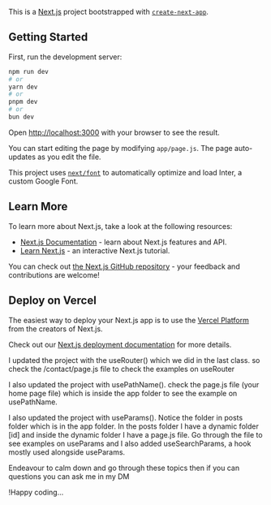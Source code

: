 This is a [Next.js](https://nextjs.org/) project bootstrapped with [`create-next-app`](https://github.com/vercel/next.js/tree/canary/packages/create-next-app).

## Getting Started

First, run the development server:

```bash
npm run dev
# or
yarn dev
# or
pnpm dev
# or
bun dev
```

Open [http://localhost:3000](http://localhost:3000) with your browser to see the result.

You can start editing the page by modifying `app/page.js`. The page auto-updates as you edit the file.

This project uses [`next/font`](https://nextjs.org/docs/basic-features/font-optimization) to automatically optimize and load Inter, a custom Google Font.

## Learn More

To learn more about Next.js, take a look at the following resources:

- [Next.js Documentation](https://nextjs.org/docs) - learn about Next.js features and API.
- [Learn Next.js](https://nextjs.org/learn) - an interactive Next.js tutorial.

You can check out [the Next.js GitHub repository](https://github.com/vercel/next.js/) - your feedback and contributions are welcome!

## Deploy on Vercel

The easiest way to deploy your Next.js app is to use the [Vercel Platform](https://vercel.com/new?utm_medium=default-template&filter=next.js&utm_source=create-next-app&utm_campaign=create-next-app-readme) from the creators of Next.js.

Check out our [Next.js deployment documentation](https://nextjs.org/docs/deployment) for more details.




I updated the project with the useRouter() which we did in the last class. so check the /contact/page.js file to check the examples on useRouter

I also updated the project with usePathName(). check the page.js file (your home page file) which is inside the app folder to see the example on usePathName.

I also updated the project with useParams(). Notice the folder in posts folder which is in the app folder. 
In the posts folder I have a dynamic folder [id] and inside the dynamic folder I have a page.js file. Go through the file to see examples on useParams and I also added useSearchParams, a hook mostly used alongside useParams.

Endeavour to calm down and go through these topics then if you can questions you can ask me in my DM 

!Happy coding...
